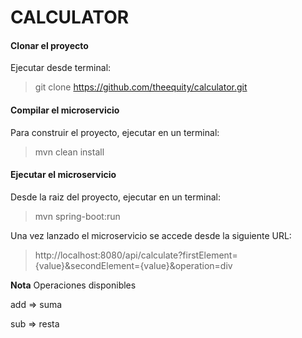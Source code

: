 # 	CALCULATOR

#### Clonar el proyecto 

Ejecutar desde terminal:

> git clone https://github.com/theequity/calculator.git

#### Compilar el microservicio 

Para construir el proyecto, ejecutar en un terminal:

> mvn clean install

#### Ejecutar el microservicio
Desde la raiz del proyecto, ejecutar en un terminal:

> mvn spring-boot:run

Una vez lanzado el microservicio se accede desde la siguiente URL: 
> http://localhost:8080/api/calculate?firstElement={value}&secondElement={value}&operation=div

**Nota** Operaciones disponibles 

add => suma

sub => resta